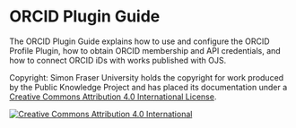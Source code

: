 # ORCID Plugin Guide

The ORCID Plugin Guide explains how to use and configure the ORCID Profile Plugin, how to obtain ORCID membership and API credentials, and how to connect ORCID iDs with works published with OJS.

Copyright: Simon Fraser University holds the copyright for work produced by the Public Knowledge Project and has placed its documentation under a [Creative Commons Attribution 4.0 International License](https://creativecommons.org/licenses/by/4.0/).

[![](https://licensebuttons.net/l/by/4.0/88x31.png "Creative Commons Attribution 4.0 International")](https://creativecommons.org/licenses/by/4.0/)
